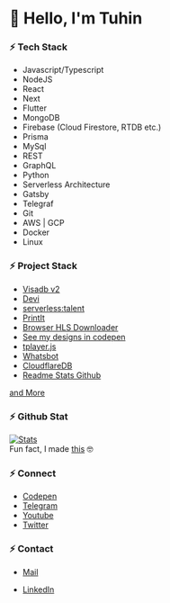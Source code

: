 <!-- [![hola](https://raw.githubusercontent.com/tuhinpal/tuhinpal/master/readme-image/header.png "hola")](http://thetuhin.com "hola") -->

# **👋 Hello, I'm Tuhin**

### ⚡ Tech Stack

- Javascript/Typescript
- NodeJS
- React
- Next
- Flutter
- MongoDB
- Firebase (Cloud Firestore, RTDB etc.)
- Prisma
- MySql
- REST
- GraphQL
- Python
- Serverless Architecture
- Gatsby
- Telegraf
- Git
- AWS | GCP
- Docker
- Linux

### ⚡ Project Stack

- [Visadb v2](https://visadb.io/ "Visadb")
- [Devi](https://ddevi.com/ "Devi")
- [serverless:talent](https://serverlesstalent.com/ "serverless:talent")
- [PrintIt](https://printit.work/ "PrintIt")
- [Browser HLS Downloader](https://hlsdownloader.thetuhin.com "HLS Downloader")
- [See my designs in codepen](https://codepen.io/tuhinpal/pens/public "Codepen")
- [tplayer.js](https://github.com/tuhinpal/tplayer.js "PrintIt")
- [Whatsbot](https://github.com/TheWhatsBot/WhatsBot "Whatsbot")
- [CloudflareDB](https://github.com/tuhinpal/CloudflareDB "CloudflareDB")
- [Readme Stats Github](https://github.com/tuhinpal/readme-stats-github "Readme Stats Github")

[and More](https://github.com/tuhinpal "and More")

### ⚡ Github Stat

[![Stats](https://github-stats-alpha.vercel.app/api/?username=tuhinpal&cc=fff&tc=DF7431&ic=DF7431 "Stats")](https://github.com/tuhinpal "Stats")<br>
Fun fact, I made [this](https://github.com/tuhinpal/readme-stats-github "Readme Stats Github") 🤓

### ⚡ Connect

- [Codepen](https://codepen.io/tuhinpal "Codepen")
- [Telegram](https://telegram.dog/tprojects "Telegram")
- [Youtube](https://www.youtube.com/channel/UCa4FMtLpYcOBtjKOZgzTFNA "Youtube")
- [Twitter](https://twitter.com/jeeetpaul "Twitter")

### ⚡ Contact

- [Mail](mailto:me@thetuhin.com "Mail")
- [LinkedIn](https://www.linkedin.com/in/tuhinkantipal/ "LinkedIn")

  <!-- - [Telegram](https://telegram.dog/cachecleanerjeet "Telegram") -->
  <!-- [![Footer](https://raw.githubusercontent.com/tuhinpal/tuhinpal/master/readme-image/footer.png "Footer")](http://thetuhin.com "Footer") -->
